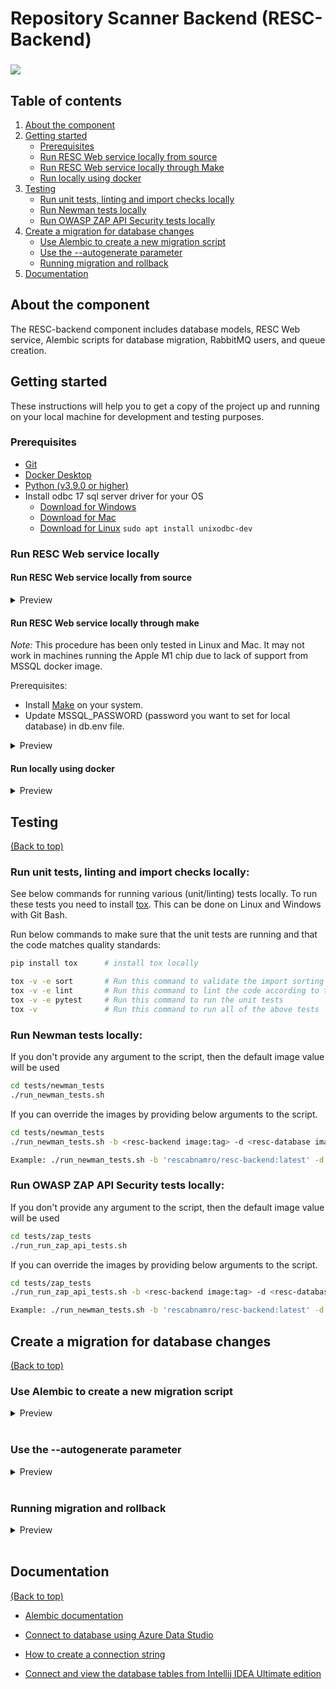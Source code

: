 # Repository Scanner Backend (RESC-Backend)
<h3>
         <a href="https://github.com/abnamro/repository-scanner/actions">
            <img src="https://img.shields.io/github/actions/workflow/status/abnamro/repository-scanner/backend-ci.yaml?style=for-the-badge&logo=github">
        </a>
</h3>

<!-- TABLE OF CONTENTS -->
## Table of contents
1. [About the component](#about-the-component)
2. [Getting started](#getting-started)
    - [Prerequisites](#prerequisites)
    - [Run RESC Web service locally from source](#run-resc-web-service-locally-from-source)
    - [Run RESC Web service locally through Make](#run-resc-web-service-locally-through-make)
    - [Run locally using docker](#run-locally-using-docker)
3. [Testing](#testing)
    - [Run unit tests, linting and import checks locally](#run-unit-tests-linting-and-import-checks-locally)
    - [Run Newman tests locally](#run-newman-tests-locally)
    - [Run OWASP ZAP API Security tests locally](#run-owasp-zap-api-security-tests-locally)
4. [Create a migration for database changes](#create-a-migration-for-database-changes)
    - [Use Alembic to create a new migration script](#use-alembic-to-create-a-new-migration-script)
    - [Use the --autogenerate parameter](#use-the---autogenerate-parameter)
    - [Running migration and rollback](#running-migration-and-rollback)
5. [Documentation](#documentation)

<!-- ABOUT THE COMPONENT -->
## About the component
The RESC-backend component includes database models, RESC Web service, Alembic scripts for database migration, RabbitMQ users, and queue creation.

<!-- GETTING STARTED -->
## Getting started

These instructions will help you to get a copy of the project up and running on your local machine for development and testing purposes.

### Prerequisites
- [Git](https://git-scm.com/downloads)
- [Docker Desktop](https://www.docker.com/products/docker-desktop/)
- [Python (v3.9.0 or higher)](https://www.python.org/downloads/release/python-390/)
- Install odbc 17 sql server driver for your OS
  * [Download for Windows](https://learn.microsoft.com/en-us/sql/connect/odbc/download-odbc-driver-for-sql-server?view=sql-server-ver16#version-17)  
  * [Download for Mac](https://learn.microsoft.com/en-us/sql/connect/odbc/linux-mac/install-microsoft-odbc-driver-sql-server-macos?view=sql-server-ver16#17)  
  * [Download for Linux](https://learn.microsoft.com/en-us/sql/connect/odbc/linux-mac/installing-the-microsoft-odbc-driver-for-sql-server?view=sql-server-ver16#17)  `sudo apt install unixodbc-dev`


### Run RESC Web service locally
#### Run RESC Web service locally from source

<details>
  <summary>Preview</summary>
  Ensure resc database is up and running locally. </br>
  You can connect RESC web service to database, if you have already deployed RESC through helm in Kubernetes.</br>
  Open the Git Bash terminal from /components/resc-backend folder and run below commands.

  #### Create virtual environment:
  ```bash
  pip install virtualenv
  virtualenv venv
  source venv/Scripts/activate
  ```
 #### Install resc_backend package:
  ```bash
  pip install pyodbc==4.0.32
  pip install -e .
  ```
 #### Set environment variables:
  ```bash
  source db.env
  export MSSQL_SCHEMA=master
  export MSSQL_DB_PORT=30880
  export MSSQL_PASSWORD="<enter password for local database>"
  ```
  #### Run Web service:
  ```bash
  uvicorn resc_backend.resc_web_service.api:app --workers 1
  ```

  Open http://127.0.0.1:8000 in a browser to access the API.
</details>

#### Run RESC Web service locally through make

*Note:* This procedure has been only tested in Linux and Mac. It may not work in machines running the Apple M1 chip due to lack of support from MSSQL docker image.  


Prerequisites: 
- Install [Make](https://www.gnu.org/software/make/) on your system.  
- Update MSSQL_PASSWORD (password you want to set for local database) in db.env file.

<details>
  <summary>Preview</summary>

1. Create Python virtual environment and install resc_backend package:
  ```bash
  make env
  ```

2. Run database locally:
  ```bash
  make db
  ```

   This target will run a local MSSQL instance in a container called *resc-db*. It creates and populates the resc database schema using alembic and the sql script located in `test_data/database_dummy_data.sql`

   *Note:*: This target will also try to remove the DB container if it already exists.

   If you want to remove this container, run: `make cleandb`
  
3. Run Web service: 
  ```bash
  make rws
  ```
  Open http://127.0.0.1:1234 in a browser to access the API.

4. Clean up:
```bash
make clean
```
</details>

#### Run locally using docker
<details>
  <summary>Preview</summary>
  Run the RESC-Backend docker image locally with the following commands:

- Pull the docker image from registry:  
```bash
docker pull rescabnamro/resc-backend:latest
```

- Alternatively, build the docker image locally by running following command:
  Ensure resc database is up and running locally. </br>
  You can connect RESC web service to database, if you have already deployed RESC through helm in Kubernetes.</br>

  Open the Git Bash terminal from /components/resc-backend folder and run below commands.  
  Update MSSQL_PASSWORD value in the docker run command.  

```bash
docker build -t rescabnamro/resc-backend:latest .
```

- Use the following command to run the RESC backend: 
```bash
source db.env
docker run -p 8000:8000 -e DB_CONNECTION_STRING -e MSSQL_ODBC_DRIVER -e MSSQL_USERNAME -e RESC_REDIS_CACHE_ENABLE -e AUTHENTICATION_REQUIRED -e MSSQL_DB_HOST="host.docker.internal" -e MSSQL_PASSWORD="<enter password for local database>" -e MSSQL_SCHEMA="master" -e MSSQL_DB_PORT=30880 --name resc-backend rescabnamro/resc-backend:latest uvicorn resc_backend.resc_web_service.api:app --workers 1 --host 0.0.0.0 --port 8000
```

Open http://127.0.0.1:8000 in a browser to access the API.
</details>

## Testing
[(Back to top)](#table-of-contents)

### Run unit tests, linting and import checks locally:
See below commands for running various (unit/linting) tests locally. To run these tests you need to install [tox](https://pypi.org/project/tox/). This can be done on Linux and Windows with Git Bash.

Run below commands to make sure that the unit tests are running and that the code matches quality standards:
```bash
pip install tox      # install tox locally

tox -v -e sort       # Run this command to validate the import sorting
tox -v -e lint       # Run this command to lint the code according to this repository's standard
tox -v -e pytest     # Run this command to run the unit tests
tox -v               # Run this command to run all of the above tests
```

### Run Newman tests locally:
If you don't provide any argument to the script, then the default image value will be used    
```bash
cd tests/newman_tests
./run_newman_tests.sh
```

If you can override the images by providing below arguments to the script.
```bash
cd tests/newman_tests
./run_newman_tests.sh -b <resc-backend image:tag> -d <resc-database image:tag>  -n <newman image:tag> 

Example: ./run_newman_tests.sh -b 'rescabnamro/resc-backend:latest' -d 'mcr.microsoft.com/azure-sql-edge:1.0.7' -n 'postman/newman:5.3.1-alpine'
```

### Run OWASP ZAP API Security tests locally:
If you don't provide any argument to the script, then the default image value will be used
```bash
cd tests/zap_tests
./run_run_zap_api_tests.sh
```

If you can override the images by providing below arguments to the script.
```bash
cd tests/zap_tests
./run_run_zap_api_tests.sh -b <resc-backend image:tag> -d <resc-database image:tag>  -z <zap image:tag>

Example: ./run_newman_tests.sh -b 'rescabnamro/resc-backend:latest' -d 'mcr.microsoft.com/azure-sql-edge:1.0.7' -n 'owasp/zap2docker-weekly'
```


## Create a migration for database changes
[(Back to top)](#table-of-contents)

### Use Alembic to create a new migration script
<details>
  <summary>Preview</summary>
This command will create a new revision script in the ./alembic/versions directory

```bash
alembic revision -m "<revision summary>"
```
The filename is prefixed with the revision identifier used by Alembic to keep track of the revision history.
Make sure that the down_revision variable contains the identifier of the previous revision.
For instance:

```bash
#d330d086edfe_first_revision.py
revision = 'd330d086edfe'
down_revision = None
...

#e653f899efgh_second_revision.py
revision = 'e653f899efgh'
down_revision = 'd330d086edfe'
```


The generated script contains two functions:

- The upgrade function that contains the revision changes.
- The downgrade function that revert these changes.

</details>
&nbsp

### Use the --autogenerate parameter

<details>
  <summary>Preview</summary>
Alembic provide an --autogenerate parameter to help revision scripts creation. It can output the necessary changes to apply,  by comparing the current database schema
and the model stated in Python. To create that revision make sure you have a connection to a running database with an up-to-date schema version.

```bash
alembic revision --autogenerate -m "<revision summary>"
```
_**Note:**_ Autogenerate cannot detect all the required changes.The created revision script must be carefully checked and tested.
</details>
&nbsp

### Running migration and rollback
<details>
  <summary>Preview</summary>
  To upgrade/downgrade the database schema use the following:

  ```bash
  # Upgrade to specified revision identifier
  alembic upgrade <revision_identifier>

  # Upgarde to latest
  alembic upgrade head

  # Upgrade to the next revision
  alembic upgrade +1

  # Run next revision from a specific revision
  alembic upgrade <revision_identifier>+1

  # Downgrade to base (no revision applied)
  alembic downgrade base

  # Downgrade to the previous revision
  alembic downgrade -1
  ```
  _**Note:**_ A list of needed changes and a table containing alembic revision history are created during the first revision.


  You can also check current revision information:
  ```bash
  alembic current
  ```

  And the revision history:
  ```bash
  alembic history --verbose
  ```
</details>
&nbsp

## Documentation
[(Back to top)](#table-of-contents)

- [Alembic documentation](https://alembic.sqlalchemy.org/en/latest/index.html)

- [Connect to database using Azure Data Studio](https://learn.microsoft.com/en-us/sql/azure-data-studio/quickstart-sql-server?view=sql-server-ver16)

- [How to create a connection string](https://docs.sqlalchemy.org/en/14/core/engines.html)

- [Connect and view the database tables from Intellij IDEA Ultimate edition](https://www.jetbrains.com/help/idea/db-tutorial-connecting-to-ms-sql-server.html#connect-by-using-sql-server-authentication)
  
